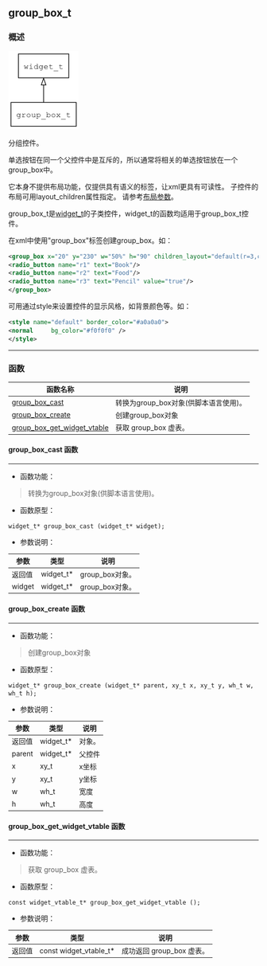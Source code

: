 ## group\_box\_t
### 概述
![image](images/group_box_t_0.png)

分组控件。

单选按钮在同一个父控件中是互斥的，所以通常将相关的单选按钮放在一个group\_box中。

它本身不提供布局功能，仅提供具有语义的标签，让xml更具有可读性。
子控件的布局可用layout\_children属性指定。
请参考[布局参数](https://github.com/zlgopen/awtk/blob/master/docs/layout.md)。

group\_box\_t是[widget\_t](widget_t.md)的子类控件，widget\_t的函数均适用于group\_box\_t控件。

在xml中使用"group\_box"标签创建group\_box。如：

```xml
<group_box x="20" y="230" w="50%" h="90" children_layout="default(r=3,c=1,ym=2,s=10)" >
<radio_button name="r1" text="Book"/>
<radio_button name="r2" text="Food"/>
<radio_button name="r3" text="Pencil" value="true"/>
</group_box>
```

可用通过style来设置控件的显示风格，如背景颜色等。如：

```xml
<style name="default" border_color="#a0a0a0">
<normal     bg_color="#f0f0f0" />
</style>
```
----------------------------------
### 函数
<p id="group_box_t_methods">

| 函数名称 | 说明 | 
| -------- | ------------ | 
| <a href="#group_box_t_group_box_cast">group\_box\_cast</a> | 转换为group_box对象(供脚本语言使用)。 |
| <a href="#group_box_t_group_box_create">group\_box\_create</a> | 创建group_box对象 |
| <a href="#group_box_t_group_box_get_widget_vtable">group\_box\_get\_widget\_vtable</a> | 获取 group_box 虚表。 |
#### group\_box\_cast 函数
-----------------------

* 函数功能：

> <p id="group_box_t_group_box_cast">转换为group_box对象(供脚本语言使用)。

* 函数原型：

```
widget_t* group_box_cast (widget_t* widget);
```

* 参数说明：

| 参数 | 类型 | 说明 |
| -------- | ----- | --------- |
| 返回值 | widget\_t* | group\_box对象。 |
| widget | widget\_t* | group\_box对象。 |
#### group\_box\_create 函数
-----------------------

* 函数功能：

> <p id="group_box_t_group_box_create">创建group_box对象

* 函数原型：

```
widget_t* group_box_create (widget_t* parent, xy_t x, xy_t y, wh_t w, wh_t h);
```

* 参数说明：

| 参数 | 类型 | 说明 |
| -------- | ----- | --------- |
| 返回值 | widget\_t* | 对象。 |
| parent | widget\_t* | 父控件 |
| x | xy\_t | x坐标 |
| y | xy\_t | y坐标 |
| w | wh\_t | 宽度 |
| h | wh\_t | 高度 |
#### group\_box\_get\_widget\_vtable 函数
-----------------------

* 函数功能：

> <p id="group_box_t_group_box_get_widget_vtable">获取 group_box 虚表。

* 函数原型：

```
const widget_vtable_t* group_box_get_widget_vtable ();
```

* 参数说明：

| 参数 | 类型 | 说明 |
| -------- | ----- | --------- |
| 返回值 | const widget\_vtable\_t* | 成功返回 group\_box 虚表。 |

